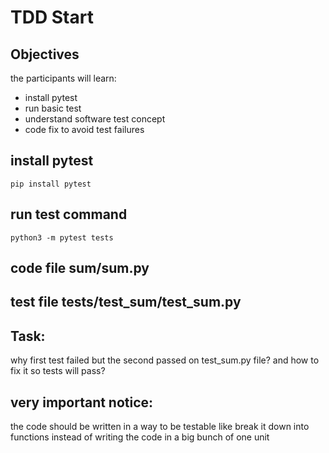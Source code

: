 #   TDD Start

## Objectives 
the participants will learn:
- install pytest
- run basic test
- understand software test concept
- code fix to avoid test failures 

## install pytest
    pip install pytest

## run test command
    python3 -m pytest tests

## code file sum/sum.py
## test file tests/test_sum/test_sum.py

## Task:
why first test failed  but the second passed on test_sum.py file? and how to fix it so tests will pass?

## very important notice:
the code should be written in a way to be testable like break it down into functions instead of writing the code in a big bunch of one unit 